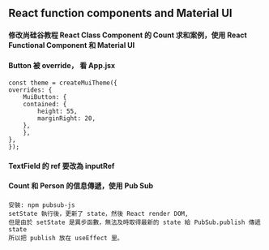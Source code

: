 ## React function components and Material UI
#### 修改尚硅谷教程 React Class Component 的 Count 求和案例，使用 React Functional Component 和 Material UI

#### Button 被 override， 看 App.jsx

    const theme = createMuiTheme({
    overrides: {
        MuiButton: {
        contained: {
            height: 55,
            marginRight: 20,
        },
        },
    },
    });

#### TextField 的 ref 要改為 inputRef

#### Count 和 Person 的信息傳遞，使用 Pub Sub

    安裝: npm pubsub-js
    setState 執行後，更新了 state，然後 React render DOM,
    但是由於 setState 是異步函數，無法及時取得最新的 state 給 PubSub.publish 傳遞 state
    所以把 publish 放在 useEffect 里。
